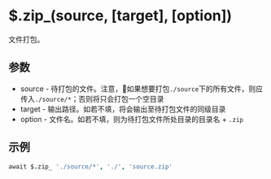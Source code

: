 # $.zip_(source, [target], [option])

文件打包。

## 参数

- source - 待打包的文件。注意，如果想要打包`./source`下的所有文件，则应传入`./source/*`；否则将只会打包一个空目录
- target - 输出路径。如若不填，将会输出至待打包文件的同级目录
- option - 文件名。如若不填，则为待打包文件所处目录的目录名 + `.zip`

## 示例

```coffeescript
await $.zip_ './source/*', './', 'source.zip'
```
